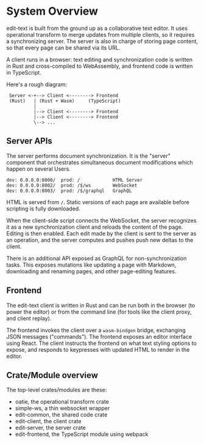 # System Overview

edit-text is built from the ground up as a collaborative text editor. It uses operational transform to merge updates from multiple clients, so it requires a synchronizing server. The server is also in charge of storing page content, so that every page can be shared via its URL.

A client runs in a browser: text editing and synchronization code is written in Rust and cross-compiled to WebAssembly, and frontend code is written in TypeScript.

Here's a rough diagram:

```
 Server <-+--> Client <--------> Frontend
 (Rust)   | (Rust + Wasm)     (TypeScript)
          |
          |--> Client <--------> Frontend
          |--> Client <--------> Frontend
          \--> ...
```

## Server APIs

The server performs document synchronization. It is the "server" component that orchestrates simultaneous document modifications which happen on several Users.

```
dev: 0.0.0.0:8000/  prod: /            HTML Server
dev: 0.0.0.0:8002/  prod: /$/ws        WebSocket
dev: 0.0.0.0:8003/  prod: /$/graphql   GraphQL
```

HTML is served from `/`. Static versions of each page are available before scripting is fully downloaded.

When the client-side script connects the WebSocket, the server recognizes it as a new synchronization client and reloads the content of the page. Editing is then enabled. Each edit made by the client is sent to the server as an operation, and the server computes and pushes push new deltas to the client.

There is an additional API exposed as GraphQL for non-synchronization tasks. This exposes mutations like updating a page with Markdown, downloading and renaming pages, and other page-editing features.

## Frontend

The edit-text client is written in Rust and can be run both in the browser (to power the editor) or from the command line (for tools like the client proxy, and client replay).

The frontend invokes the client over a `wasm-bindgen` bridge, exchanging JSON messages ("commands"). The frontend exposes an editor interface using React. The client instructs the frontend on what text styling options to expose, and responds to keypresses with updated HTML to render in the editor.

## Crate/Module overview

The top-level crates/modules are these:

* oatie, the operational transform crate
* simple-ws, a thin websocket wrapper
* edit-common, the shared code crate
* edit-client, the client crate
* edit-server, the server crate
* edit-frontend, the TypeScript module using webpack

<!--
# API

The API between two layers is defined in several enums representing payloads across RPC boundaries.

## Interop Sync <-> User

Defined in `edit-client/src/client.rs`.

From Sync -> User:

```
pub enum ClientCommand {
    // Client id assignment, initial doc, initial version
    Init(String, DocSpan, usize),

    // New document, version, client-id, operation
    Update(DocSpan, usize, String, Op),
}
```

And from User -> Sync:

```
pub enum ServerCommand {
    // Connect(String),
    Commit(String, Op, usize),
    TerminateProxy,
}
```

## Intop: User <-> Frontend

Defined in `edit-client/src/client.rs`.

From User -> Frontend:

```
pub enum FrontendCommand {
    Init(String),
    Controls {
        keys: Vec<(u32, bool, bool)>,
        buttons: Vec<(usize, String, bool)>,
    },
    PromptString(String, String, ControllerCommand),
    Update(String, Option<Op>),
    Error(String),
    ServerCommand(ServerCommand),
}
```

And from Frontend -> User:

```
pub enum ControllerCommand {
    // Connect(String),
    Keypress(u32, bool, bool, bool), // code, meta, shift, alt
    Button(u32),
    Character(u32),
    RenameGroup(String, CurSpan),
    // Load(DocSpan),
    Target(CurSpan),
    RandomTarget(f64),
    Monkey(bool),
}
```
-->

